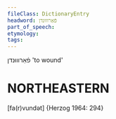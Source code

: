 ```yaml
---
fileClass: DictionaryEntry
headword: פֿאַרוווּנדן
part_of_speech: 
etymology: 
tags: 
---
```

פֿאַרוווּנדן
'to wound'

NORTHEASTERN
==============

[fa(r)vundət] {Herzog 1964: 294}